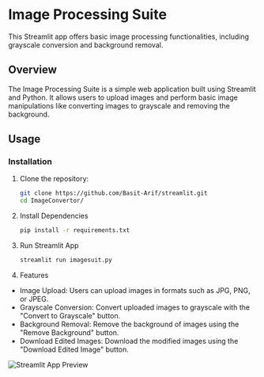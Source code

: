 # Image Processing Suite

This Streamlit app offers basic image processing functionalities, including grayscale conversion and background removal.

## Overview

The Image Processing Suite is a simple web application built using Streamlit and Python. It allows users to upload images and perform basic image manipulations like converting images to grayscale and removing the background.

## Usage

### Installation

1. Clone the repository:

   ```bash
   git clone https://github.com/Basit-Arif/streamlit.git
   cd ImageConvertor/
2. Install Dependencies 
   ```bash
   pip install -r requirements.txt
3. Run Streamlit App
    ```bash
    streamlit run imagesuit.py
4. Features
- Image Upload: Users can upload images in formats such as JPG, PNG, or JPEG.
- Grayscale Conversion: Convert uploaded images to grayscale with the "Convert to Grayscale" button.
- Background Removal: Remove the background of images using the "Remove Background" button.
- Download Edited Images: Download the modified images using the "Download Edited Image" button.

![Streamlit App Preview](preview.png)
